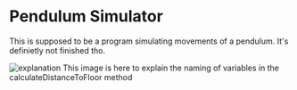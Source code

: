 # Pendulum Simulator

This is supposed to be a program simulating movements of a pendulum.
It's definietly not finished tho.

![explanation](https://github.com/TacoConKvass/Pendulum-Sim/assets/128845692/30f491e3-6032-4358-8325-a1b4ece2a74d)
This image is here to explain the naming of variables in the calculateDistanceToFloor method
